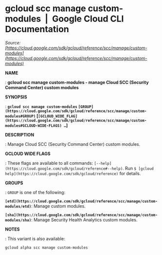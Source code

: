 # gcloud scc manage custom-modules  |  Google Cloud CLI Documentation

*Source: [https://cloud.google.com/sdk/gcloud/reference/scc/manage/custom-modules](https://cloud.google.com/sdk/gcloud/reference/scc/manage/custom-modules)*

**NAME**

: **gcloud scc manage custom-modules - manage Cloud SCC (Security Command Center) custom modules**

**SYNOPSIS**

: **`gcloud scc manage custom-modules` `[GROUP](https://cloud.google.com/sdk/gcloud/reference/scc/manage/custom-modules#GROUP)` [`[GCLOUD_WIDE_FLAG](https://cloud.google.com/sdk/gcloud/reference/scc/manage/custom-modules#GCLOUD-WIDE-FLAGS) …`]**

**DESCRIPTION**

: Manage Cloud SCC (Security Command Center) custom modules.

**GCLOUD WIDE FLAGS**

: These flags are available to all commands: `[--help](https://cloud.google.com/sdk/gcloud/reference#--help)`.
Run `$ [gcloud help](https://cloud.google.com/sdk/gcloud/reference)` for details.

**GROUPS**

: ``GROUP`` is one of the following:

**`[etd](https://cloud.google.com/sdk/gcloud/reference/scc/manage/custom-modules/etd)`**:
Manage custom modules.

**`[sha](https://cloud.google.com/sdk/gcloud/reference/scc/manage/custom-modules/sha)`**:
Manage Security Health Analytics custom modules.

**NOTES**

: This variant is also available:

```
gcloud alpha scc manage custom-modules
```
